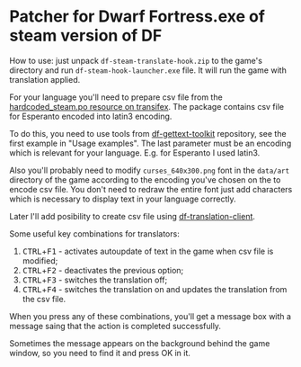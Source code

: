 # Patcher for Dwarf Fortress.exe of steam version of DF

How to use: just unpack `df-steam-translate-hook.zip` to the game's directory and run `df-steam-hook-launcher.exe` file. It will run the game with translation applied.

For your language you'll need to prepare csv file from the [hardcoded_steam.po resource on transifex](https://www.transifex.com/dwarf-fortress-translation/dwarf-fortress-steam/hardcoded_steam/). The package contains csv file for Esperanto encoded into latin3 encoding.

To do this, you need to use tools from [df-gettext-toolkit](https://github.com/dfint/df-gettext-toolkit) repository, see the first example in "Usage examples". The last parameter must be an encoding which is relevant for your language. E.g. for Esperanto I used latin3.

Also you'll probably need to modify `curses_640x300.png` font in the `data/art` directory of the game according to the encoding you've chosen on the to encode csv file. You don't need to redraw the entire font just add characters which is necessary to display text in your language correctly.

Later I'll add posibility to create csv file using [df-translation-client](https://github.com/dfint/df-translation-client).

Some useful key combinations for translators:

1. <kbd>CTRL</kbd>+<kbd>F1</kbd> - activates autoupdate of text in the game when csv file is modified;
2. <kbd>CTRL</kbd>+<kbd>F2</kbd> - deactivates the previous option;
3. <kbd>CTRL</kbd>+<kbd>F3</kbd> - switches the translation off;
3. <kbd>CTRL</kbd>+<kbd>F4</kbd> - switches the translation on and updates the translation from the csv file.

When you press any of these combinations, you'll get a message box with a message saing that the action is completed successfully.

Sometimes the message appears on the background behind the game window, so you need to find it and press OK in it.

